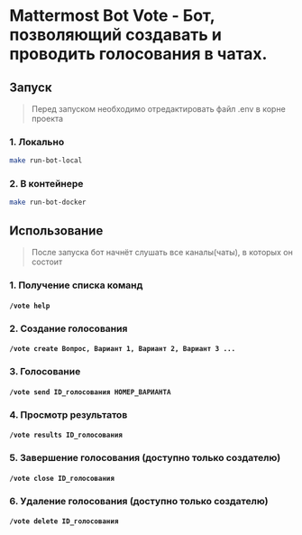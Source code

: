 # Mattermost Bot Vote - Бот, позволяющий создавать и проводить голосования в чатах.

## Запуск

>Перед запуском необходимо отредактировать файл .env в корне проекта

### 1. Локально
```bash
make run-bot-local
```

### 2. В контейнере
```bash
make run-bot-docker
```

## Использование

>После запуска бот начнёт слушать все каналы(чаты), в которых он состоит

### 1. Получение списка команд
#### `/vote help`

### 2. Создание голосования
#### `/vote create Вопрос, Вариант 1, Вариант 2, Вариант 3 ...`

### 3. Голосование
#### `/vote send ID_голосования НОМЕР_ВАРИАНТА`

### 4. Просмотр результатов
#### `/vote results ID_голосования`

### 5. Завершение голосования (доступно только создателю)
#### `/vote close ID_голосования`

### 6. Удаление голосования (доступно только создателю)
#### `/vote delete ID_голосования`
